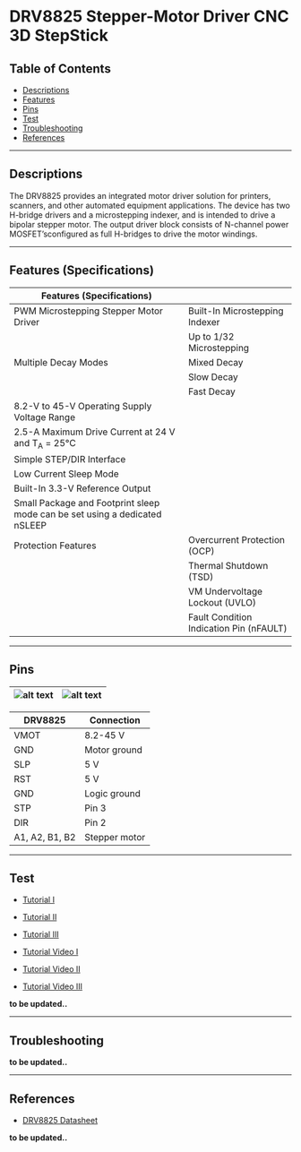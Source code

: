 # DRV8825 Stepper-Motor Driver CNC 3D StepStick

## Table of Contents

-   [Descriptions](#descriptions)
-   [Features](#features)
-   [Pins](#pins)
-   [Test](#test-code)
-   [Troubleshooting](#troubleshooting)
-   [References](#references)

---

## Descriptions

The DRV8825 provides an integrated motor driver solution for printers, scanners, and other automated equipment applications. The device has two H-bridge drivers and a microstepping indexer, and is intended
to drive a bipolar stepper motor. The output driver block consists of N-channel power MOSFET’sconfigured as full H-bridges to drive the motor windings.

---

## Features (Specifications)

| Features (Specifications)                                                  |                                         |
| -------------------------------------------------------------------------- | --------------------------------------- |
| PWM Microstepping Stepper Motor Driver                                     | Built-In Microstepping Indexer          |
|                                                                            | Up to 1/32 Microstepping                |
| Multiple Decay Modes                                                       | Mixed Decay                             |
|                                                                            | Slow Decay                              |
|                                                                            | Fast Decay                              |
| 8.2-V to 45-V Operating Supply Voltage Range                               |                                         |
| 2.5-A Maximum Drive Current at 24 V and T<sub>A</sub> = 25°C               |                                         |
| Simple STEP/DIR Interface                                                  |                                         |
| Low Current Sleep Mode                                                     |                                         |
| Built-In 3.3-V Reference Output                                            |                                         |
| Small Package and Footprint sleep mode can be set using a dedicated nSLEEP |                                         |
| Protection Features                                                        | Overcurrent Protection (OCP)            |
|                                                                            | Thermal Shutdown (TSD)                  |
|                                                                            | VM Undervoltage Lockout (UVLO)          |
|                                                                            | Fault Condition Indication Pin (nFAULT) |

---

## Pins

| ![alt text](https://bit.ly/31A4a7T 'DRV8825') | ![alt text](https://bit.ly/3sEdlQz 'DRV8825') |
| --------------------------------------------- | --------------------------------------------- |

| DRV8825        | Connection    |
| -------------- | ------------- |
| VMOT           | 8.2-45 V      |
| GND            | Motor ground  |
| SLP            | 5 V           |
| RST            | 5 V           |
| GND            | Logic ground  |
| STP            | Pin 3         |
| DIR            | Pin 2         |
| A1, A2, B1, B2 | Stepper motor |

---

## Test

-   [Tutorial I](https://bit.ly/2PM1Vvu)
-   [Tutorial II](https://bit.ly/3m3uzEL)
-   [Tutorial III](http://bit.ly/DRV8825-Stepper-Motor)

-   [Tutorial Video I](https://youtu.be/d-IKDQ5vqnU)
-   [Tutorial Video II](https://youtu.be/BHvXzBCbje0)
-   [Tutorial Video III](https://youtu.be/3dPMWpJgHhs)

**to be updated..**

---

## Troubleshooting

**to be updated..**

---

## References

-   [DRV8825 Datasheet](https://bit.ly/3m4GAJU)

**to be updated..**
